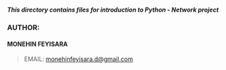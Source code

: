 ##### This directory contains files for introduction to Python - Network project

### AUTHOR:

#### MONEHIN FEYISARA

> EMAIL: monehinfeyisara.d@gmail.com
